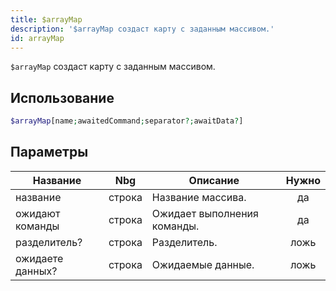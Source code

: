 ```yaml
---
title: $arrayMap
description: '$arrayMap создаст карту с заданным массивом.'
id: arrayMap
---
```


`$arrayMap` создаст карту с заданным массивом.

## Использование

```php
$arrayMap[name;awaitedCommand;separator?;awaitData?]
```

## Параметры

| Название         | Nbg    | Описание                    | Нужно |
| ---------------- | ------ | --------------------------- |:-----:|
| название         | строка | Название массива.           |  да   |
| ожидают команды  | строка | Ожидает выполнения команды. |  да   |
| разделитель?     | строка | Разделитель.                | ложь  |
| ожидаете данных? | строка | Ожидаемые данные.           | ложь  |